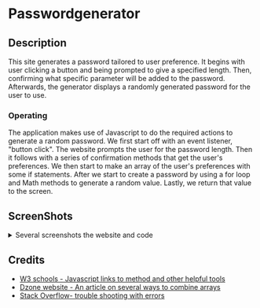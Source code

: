 # Passwordgenerator

## Description

This site generates a password tailored to user preference.  It begins with user clicking a button and being prompted to give a specified length. Then, confirming what specific parameter will be added to the password.  Afterwards, the generator displays a randomly generated password for the user to use.

### Operating

The application makes use of Javascript to do the required actions to generate a random password.  We first start off with an event listener, "button click".  The website prompts the user for the password length. Then it follows with a series of confirmation methods that get the user's preferences.  We then start to make an array of the user's preferences with some if statements.  After we start to create a password by using a for loop and Math methods to generate a random value. Lastly, we return that value to the screen.

## ScreenShots

<details>
<summary>Several screenshots the website and code</summary>

![The website with some styling](./images/generatorWebsite.png)
![The website after it has run the code and generated a password](./images/workingSite.png)
![The code get user preference](./images/userPreferences.png)
![The code that generates the user password](./images/generatePassword.png)
</details>

## Credits

* [W3 schools - Javascript links to method and other helpful tools](https://www.w3schools.com/js/default.asp)
* [Dzone website - An article on several ways to combine arrays](https://dzone.com/articles/ways-to-combine-arrays-in-javascript#:~:text=First%2C%20declare%20an%20empty%20array,called%20a%20two%2Ddimensional%20array.)
* [Stack Overflow- trouble shooting with errors](https://stackoverflow.com/questions/62910135/type-error-on-line-cannot-read-property-push-of-undefined)
